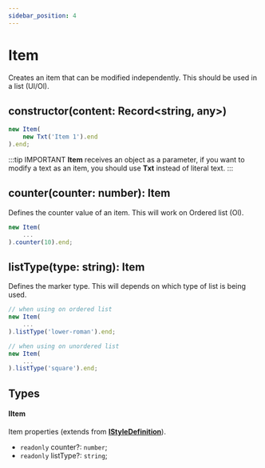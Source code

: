 ```yaml
---
sidebar_position: 4
---
```


# Item

Creates an item that can be modified independently. This should be used in a list (Ul/Ol).

## constructor(content: Record<string, any>)

```typescript
new Item(
    new Txt('Item 1').end
).end;
```

:::tip IMPORTANT
**Item** receives an object as a parameter, if you want to modify a text as an item, you should use **Txt** instead of literal text.
:::

## counter(counter: number): Item

Defines the counter value of an item. This will work on Ordered list (Ol).

```typescript
new Item(
    ...
).counter(10).end;
```

## listType(type: string): Item

Defines the marker type. This will depends on which type of list is being used.

```typescript
// when using on ordered list
new Item(
    ...
).listType('lower-roman').end;

// when using on unordered list
new Item(
    ...
).listType('square').end;
```

## Types

#### IItem

Item properties (extends from **[IStyleDefinition](../style-definition.md#istyledefinition)**).

* `readonly` counter?: `number`;
* `readonly` listType?: `string`;
